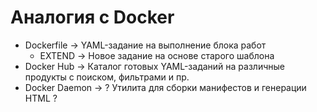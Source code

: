 # Аналогия с Docker

- Dockerfile → YAML-задание на выполнение блока работ
    - EXTEND → Новое задание на основе старого шаблона
- Docker Hub → Каталог готовых YAML-заданий на различные продукты с поиском, фильтрами и пр.
- Docker Daemon → ? Утилита для сборки манифестов и генерации HTML ?